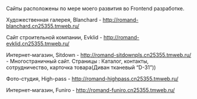 Сайты расположены по мере моего развития во Frontend разработке.

Художественная галерея, Blanchard - http://romand-blanchard.cn25355.tmweb.ru/

Сайт строительной компании, Evklid - http://romand-evklid.cn25355.tmweb.ru/

Интернет-магазин, Sitdown - http://romand-sitdownpls.cn25355.tmweb.ru/ - Многостраничный сайт. Страницы : Каталог, контакты, сотрудничество, карточка товара(Диван тканевый “D-31”))

Фото-студия, High-pass - http://romand-highpass.cn25355.tmweb.ru/

Интернет-магазин, Funiro - http://romand-funiro.cn25355.tmweb.ru/

